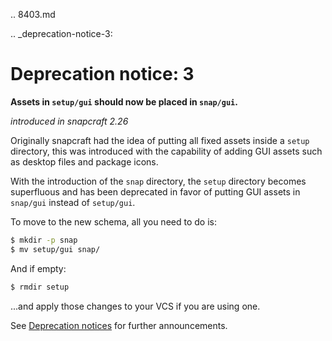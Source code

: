 .. 8403.md

.. _deprecation-notice-3:

# Deprecation notice: 3

**Assets in `setup/gui` should now be placed in `snap/gui`.**

_introduced in snapcraft 2.26_

Originally snapcraft had the idea of putting all fixed assets inside a `setup` directory, this was introduced with the capability of adding GUI assets such as desktop files and package icons.

With the introduction of the `snap` directory, the `setup` directory becomes superfluous and has been deprecated in favor of putting GUI assets in `snap/gui` instead of `setup/gui`.

To move to the new schema, all you need to do is:

```bash
$ mkdir -p snap
$ mv setup/gui snap/
```

And if empty:

```bash
$ rmdir setup
```

...and apply those changes to your VCS if you are using one.

See [Deprecation notices](deprecation-notices.md)  for further announcements.